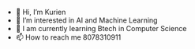 - 👋 Hi, I’m Kurien
- 👀 I’m interested in AI and Machine Learning 
- 🌱 I am currently learning Btech in Computer Science 
- 📫 How to reach me 8078310911

<!---
Kurien96/Kurien96 is a ✨ special ✨ repository because its `README.md` (this file) appears on your GitHub profile.
You can click the Preview link to take a look at your changes.
--->
